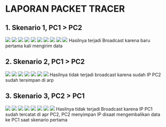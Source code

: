 # LAPORAN PACKET TRACER
## 1.	Skenario 1, PC1 > PC2
![](https://i.ibb.co/47HCH9B/1.png)
![](https://i.ibb.co/qWYzhQ5/2.png)
![](https://i.ibb.co/zstPnMY/3.png)
![](https://i.ibb.co/p0JkP91/4.png)
![](https://i.ibb.co/L1hw8y5/5.png)
![](https://i.ibb.co/ykdtFrn/6.png)
![](https://i.ibb.co/JcR9SMJ/7.png)
![](https://i.ibb.co/R4YQDc1/8.png)
![](https://i.ibb.co/wM3HF25/9.png)
![](https://i.ibb.co/RHsjBwv/10.png)
Hasilnya terjadi Broadcast karena baru pertama kali mengirim data

## 2.	Skenario 2, PC1 > PC2
![](https://i.ibb.co/DKXn6NS/1-1.png)
![](https://i.ibb.co/LzmxqFL/1-2.png)
![](https://i.ibb.co/kSGVKfP/1-3.png)
![](https://i.ibb.co/WBz0c6x/1-4.png)
![](https://i.ibb.co/1Q6VmtV/1-5.png)
![](https://i.ibb.co/zVFN7mV/1-6.png)
![](https://i.ibb.co/NjTFBCR/1-7.png)
Hasilnya tidak terjadi broadcast karena sudah IP PC2 sudah tersimpan di arp
## 3.	Skenario 3, PC2 > PC1
![](https://i.ibb.co/F8XwV3H/2-1.png)
![](https://i.ibb.co/FqXLVJ1/2-2.png)
![](https://i.ibb.co/806zQXG/2-3.png)
![](https://i.ibb.co/ZYn6Hmh/2-4.png)
![](https://i.ibb.co/x5mj7yq/2-5.png)
![](https://i.ibb.co/Tg1HPB6/2-6.png)
![](https://i.ibb.co/zQ26VJM/2-7.png)
![](https://i.ibb.co/gVHTL2k/2-8.png)
Hasilnya tidak terjadi Broadcast karena IP PC1 sudah tercatat di apr PC2, PC2 menyimpan IP disaat mengembalikan data ke PC1 saat skenario pertama
